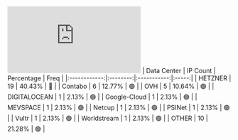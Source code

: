![Diagramm](https://github.com/obajay/StateSync-snapshots/blob/main/Projects/Bitcanna/1/README.md)
| Data Center | IP Count | Percentage | Freq |
|:------------:|:--------:|:-----------:|:-----:|
| HETZNER | 19 | 40.43% | 🔴 |
| Contabo | 6 | 12.77% | 🟢 |
| OVH | 5 | 10.64% | 🟢 |
| DIGITALOCEAN | 1 | 2.13% | 🟢 |
| Google-Cloud | 1 | 2.13% | 🟢 |
| MEVSPACE | 1 | 2.13% | 🟢 |
| Netcup | 1 | 2.13% | 🟢 |
| PSINet | 1 | 2.13% | 🟢 |
| Vultr | 1 | 2.13% | 🟢 |
| Worldstream | 1 | 2.13% | 🟢 |
| OTHER | 10 | 21.28% | 🟢 |